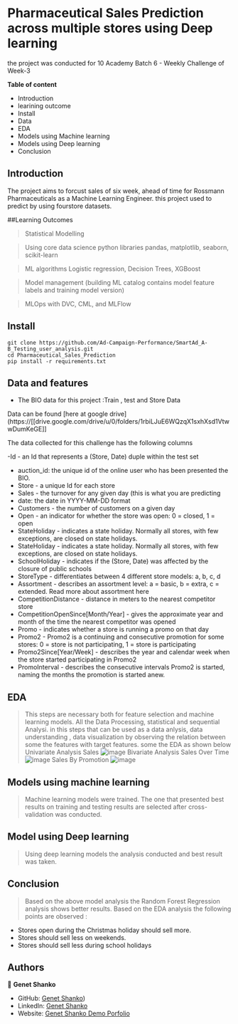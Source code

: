 # Pharmaceutical Sales Prediction across multiple stores using Deep learning 

 the project was conducted for 10 Academy Batch 6 - Weekly Challenge of  Week-3

**Table of content**

- Introduction
- learining outcome
- Install
- Data
- EDA
- Models using Machine learning
- Models using Deep learning
- Conclusion


## Introduction

 The project aims to forcust sales of six week, ahead of time for Rossmann Pharmaceuticals as a Machine Learning Engineer.
 this project used to predict by using fourstore datasets.

##Learning Outcomes

> Statistical Modelling

> Using core data science python libraries pandas, matplotlib, seaborn, scikit-learn

> ML algorithms Logistic regression, Decision Trees, XGBoost

> Model management (building ML catalog contains model feature labels and training model version)

> MLOps with DVC, CML, and MLFlow

## Install

```
git clone https://github.com/Ad-Campaign-Performance/SmartAd_A-B_Testing_user_analysis.git
cd Pharmaceutical_Sales_Prediction
pip install -r requirements.txt
```

## Data and features

- The BIO data for this project :Train , test and Store Data 

Data can be found [here at google drive](https://[[drive.google.com/drive/u/0/folders/1rbiLJuE6WQzqX1sxhXsd1VtwwDumKeGE]]

The data collected for this challenge has the following columns

-Id - an Id that represents a (Store, Date) duple within the test set
- auction_id: the unique id of the online user who has been presented the BIO.
- Store - a unique Id for each store
- Sales - the turnover for any given day (this is what you are predicting
- date: the date in YYYY-MM-DD format
- Customers - the number of customers on a given day
- Open - an indicator for whether the store was open: 0 = closed, 1 = open
- StateHoliday - indicates a state holiday. Normally all stores, with few exceptions, are closed on state holidays.
- StateHoliday - indicates a state holiday. Normally all stores, with few exceptions, are closed on state holidays. 
- SchoolHoliday - indicates if the (Store, Date) was affected by the closure of public schools
- StoreType - differentiates between 4 different store models: a, b, c, d
- Assortment - describes an assortment level: a = basic, b = extra, c = extended. Read more about assortment here
- CompetitionDistance - distance in meters to the nearest competitor store
- CompetitionOpenSince[Month/Year] - gives the approximate year and month of the time the nearest competitor was opened
- Promo - indicates whether a store is running a promo on that day
- Promo2 - Promo2 is a continuing and consecutive promotion for some stores: 0 = store is not participating, 1 = store is participating
- Promo2Since[Year/Week] - describes the year and calendar week when the store started participating in Promo2
- PromoInterval - describes the consecutive intervals Promo2 is started, naming the months the promotion is started anew. 

## EDA

>  This steps are necessary both for feature selection and machine learning models.  All the Data Processing, statistical and sequential Analysi.  in this steps  that can be used as a data anlysis, data  understanding  , data visualization by observing the relation between some the features with target features. 
> some the EDA as shown below 
> Univariate Analysis
> Sales 
> ![image](https://user-images.githubusercontent.com/43541659/189528154-5ae06b44-8d97-402f-8db3-1eafbe270eed.png)
>Bivariate Analysis
>Sales Over Time
>![image](https://user-images.githubusercontent.com/43541659/189529866-2f6cf9b3-2aca-40ed-ad23-3419a53736a3.png)
>Sales By Promotion
>![image](https://user-images.githubusercontent.com/43541659/189530196-5ff31cad-8c3d-4035-89ad-5d7578e7dedc.png)

## Models using machine learning

>  Machine learning models were trained. The one that presented best results on training and testing results are selected  after cross-validation was conducted.
> 
## Model using Deep learning

> Using deep learning models the analysis conducted and best result was taken.

## Conclusion

> Based on the above model analysis the Random Forest Regression analysis shows better results. Based on the EDA analysis the following points are observed :
- Stores open during the Christmas holiday should sell more.
- Stores should sell less on weekends.
- Stores should sell less during school holidays


## Authors
👤 **Genet Shanko**

- GitHub: [Genet Shanko](https://github.com/gshanko125298))
- LinkedIn: [Genet Shanko](https://www.linkedin.com/in/genet-dekebo-24b34658/)
- Website: [Genet Shanko Demo Porfolio](https://github.com/Ad-Campaign-Performance/SmartAd_A-B_Testing_user_analysis/pull/11)


